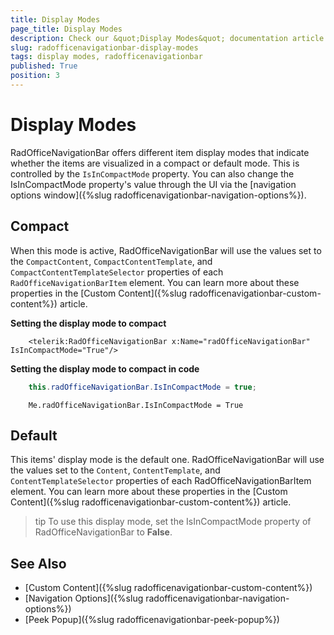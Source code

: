 ```yaml
---
title: Display Modes
page_title: Display Modes
description: Check our &quot;Display Modes&quot; documentation article for the RadOfficeNavigationBar control.
slug: radofficenavigationbar-display-modes
tags: display modes, radofficenavigationbar
published: True
position: 3
---
```


# Display Modes

RadOfficeNavigationBar offers different item display modes that indicate whether the items are visualized in a compact or default mode. This is controlled by the `IsInCompactMode` property. You can also change the IsInCompactMode property's value through the UI via the [navigation options window]({%slug radofficenavigationbar-navigation-options%}).

## Compact

When this mode is active, RadOfficeNavigationBar will use the values set to the `CompactContent`, `CompactContentTemplate`, and `CompactContentTemplateSelector` properties of each `RadOfficeNavigationBarItem` element. You can learn more about these properties in the [Custom Content]({%slug radofficenavigationbar-custom-content%}) article.

__Setting the display mode to compact__
```XAML
    <telerik:RadOfficeNavigationBar x:Name="radOfficeNavigationBar" IsInCompactMode="True"/>
```

__Setting the display mode to compact in code__
```C#
    this.radOfficeNavigationBar.IsInCompactMode = true;
```
```VB.NET
    Me.radOfficeNavigationBar.IsInCompactMode = True
```

## Default

This items' display mode is the default one. RadOfficeNavigationBar will use the values set to the `Content`, `ContentTemplate`, and `ContentTemplateSelector` properties of each RadOfficeNavigationBarItem element. You can learn more about these properties in the [Custom Content]({%slug radofficenavigationbar-custom-content%}) article.

>tip To use this display mode, set the IsInCompactMode property of RadOfficeNavigationBar to __False__.

## See Also
* [Custom Content]({%slug radofficenavigationbar-custom-content%})
* [Navigation Options]({%slug radofficenavigationbar-navigation-options%})
* [Peek Popup]({%slug radofficenavigationbar-peek-popup%})